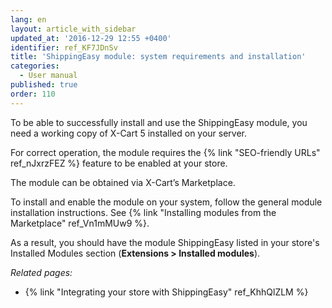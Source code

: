 ```yaml
---
lang: en
layout: article_with_sidebar
updated_at: '2016-12-29 12:55 +0400'
identifier: ref_KF7JDnSv
title: 'ShippingEasy module: system requirements and installation'
categories:
  - User manual
published: true
order: 110
---
```



To be able to successfully install and use the ShippingEasy module, you need a working copy of X-Cart 5 installed on your server.

For correct operation, the module requires the {% link "SEO-friendly URLs" ref_nJxrzFEZ %} feature to be enabled at your store. 

The module can be obtained via X-Cart’s Marketplace.

To install and enable the module on your system, follow the general module installation instructions. See {% link "Installing modules from the Marketplace" ref_Vn1mMUw9 %}.

As a result, you should have the module ShippingEasy listed in your store's Installed Modules section (**Extensions > Installed modules**). 

_Related pages:_

*   {% link "Integrating your store with ShippingEasy" ref_KhhQlZLM %}
